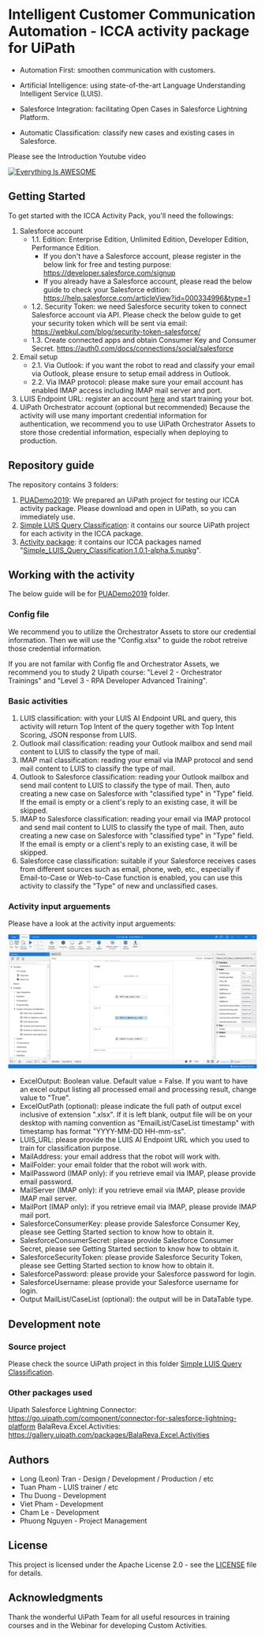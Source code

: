 # Intelligent Customer Communication Automation - ICCA activity package for UiPath
* Automation First: smoothen communication with customers.

* Artificial Intelligence: using state-of-the-art Language Understanding Intelligent Service (LUIS).

* Salesforce Integration: facilitating Open Cases in Salesforce Lightning Platform.

* Automatic Classification: classify new cases and existing cases in Salesforce. 

Please see the Introduction Youtube video

[![Everything Is AWESOME](https://img.youtube.com/vi/uCOiIYbV8W0/0.jpg)](https://youtu.be/uCOiIYbV8W0 "Everything Is AWESOME")

## Getting Started
To get started with the ICCA Activity Pack, you'll need the followings:
1. Salesforce account 
   * 1.1. Edition: Enterprise Edition, Unlimited Edition, Developer Edition, Performance Edition.
      - If you don't have a Salesforce account, please register in the below link for free and testing purpose:
   https://developer.salesforce.com/signup
      - If you already have a Salesforce account, please read the below guide to check your Salesforce edition:
   https://help.salesforce.com/articleView?id=000334996&type=1
   * 1.2. Security Token: we need Salesforce security token to connect Salesforce account via API. Please check the below guide to get your security token which will be sent via email:
   https://webkul.com/blog/security-token-salesforce/
   * 1.3. Create connected apps and obtain Consumer Key and Consumer Secret.
   https://auth0.com/docs/connections/social/salesforce
2. Email setup
   * 2.1. Via Outlook: if you want the robot to read and classify your email via Outlook, please ensure to setup email address in Outlook.
   * 2.2. Via IMAP protocol: please make sure your email account has enabled IMAP access including IMAP mail server and port.
3. LUIS Endpoint URL: register an account [here](https://www.luis.ai/ "luis.ai") and start training your bot.
4. UiPath Orchestrator account (optional but recommended)
Because the activity will use many important credential information for authentication, we recommend you to use UiPath Orchestrator Assets to store those credential information, especially when deploying to production.

## Repository guide
The repository contains 3 folders:
1. [PUADemo2019](https://github.com/tranhuynhthanglong/ICCA/tree/master/PUA2019Demo "PUADemo2019"): We prepared an UiPath project for testing our ICCA activity package. Please download and open in UiPath, so you can immediately use.
2. [Simple LUIS Query Classification](https://github.com/tranhuynhthanglong/ICCA/tree/master/Simple%20LUIS%20Query%20Classification "Simple LUIS Query Classification"): it contains our source UiPath project for each activity in the ICCA package.
3. [Activity package](https://github.com/tranhuynhthanglong/ICCA/tree/master/PUA2019Demo "Activity package"): it contains our ICCA packages named "[Simple_LUIS_Query_Classification.1.0.1-alpha.5.nupkg](https://github.com/tranhuynhthanglong/ICCA/blob/master/Activity%20package/Simple_LUIS_Query_Classification.1.0.1-alpha.5.nupkg "Simple_LUIS_Query_Classification.1.0.1-alpha.5.nupkg")".

## Working with the activity
The below guide will be for [PUADemo2019](https://github.com/tranhuynhthanglong/ICCA/tree/master/Activity%20package "PUADemo2019") folder.
### Config file
We recommend you to utilize the Orchestrator Assets to store our credential information. Then we will use the "Config.xlsx" to guide the robot retreive those credential information.

If you are not familar with Config fle and Orchestrator Assets, we recommend you to study 2 Uipath course: "Level 2 - Orchestrator Trainings" and "Level 3 - RPA Developer Advanced Training".
### Basic activities
1. LUIS classification: with your LUIS AI Endpoint URL and query, this activity will return Top Intent of the query together with Top Intent Scoring, JSON response from LUIS.
2. Outlook mail classification: reading your Outlook mailbox and send mail content to LUIS to classify the type of mail.
3. IMAP mail classification: reading your email via IMAP protocol and send mail content to LUIS to classify the type of mail.
4. Outlook to Salesforce classification: reading your Outlook mailbox and send mail content to LUIS to classify the type of mail. Then, auto creating a new case on Salesforce with "classified type" in "Type" field. If the email is empty or a client's reply to an existing case, it will be skipped.
5. IMAP to Salesforce classification: reading your email via IMAP protocol and send mail content to LUIS to classify the type of mail. Then, auto creating a new case on Salesforce with "classified type" in "Type" field. If the email is empty or a client's reply to an existing case, it will be skipped.
6. Salesforce case classification: suitable if your Salesforce receives cases from different sources such as email, phone, web, etc., especially if Email-to-Case or Web-to-Case function is enabled, you can use this activity to classify the "Type" of new and unclassified cases.

### Activity input arguements
Please have a look at the activity input arguements:

![Activity screenshot](https://github.com/tranhuynhthanglong/ICCA/blob/master/screenshot.png)

* ExcelOutput: Boolean value. Default value = False. If you want to have an excel output listing all processed email and processing result, change value to "True".
* ExcelOutPath (optional): please indicate the full path of output excel inclusive of extension ".xlsx". If it is left blank, output file will be on your desktop with naming convention as "EmailList/CaseList timestamp" with timestamp has format "YYYY-MM-DD HH-mm-ss".
* LUIS_URL: please provide the LUIS AI Endpoint URL which you used to train for classification purpose.
* MailAddress: your email address that the robot will work with.
* MailFolder: your email folder that the robot will work with.
* MailPassword (IMAP only): if you retrieve email via IMAP, please provide email password.
* MailServer (IMAP only): if you retrieve email via IMAP, please provide IMAP mail server.
* MailPort (IMAP only): if you retrieve email via IMAP, please provide IMAP mail port.
* SalesforceConsumerKey: please provide Salesforce Consumer Key, please see Getting Started section to know how to obtain it.
* SalesforceConsumerSecret: please provide Salesforce Consumer Secret, please see Getting Started section to know how to obtain it.
* SalesforceSecurityToken: please provide Salesforce Security Token, please see Getting Started section to know how to obtain it.
* SalesforcePassword: please provide your Salesforce password for login.
* SalesforceUsername: please provide your Salesforce username for login.
* Output MailList/CaseList (optional): the output will be in DataTable type.

## Development note
### Source project
Please check the source UiPath project in this folder [Simple LUIS Query Classification](https://github.com/tranhuynhthanglong/ICCA/tree/master/Simple%20LUIS%20Query%20Classification "Simple LUIS Query Classification").
### Other packages used
Uipath Salesforce Lightning Connector: https://go.uipath.com/component/connector-for-salesforce-lightning-platform
BalaReva.Excel.Activities: https://gallery.uipath.com/packages/BalaReva.Excel.Activities
## Authors
- Long (Leon) Tran - Design / Development / Production / etc
- Tuan Pham - LUIS trainer / etc
- Thu Duong - Development
- Viet Pham - Development
- Cham Le - Development
- Phuong Nguyen - Project Management
## License
This project is licensed under the Apache License 2.0 - see the [LICENSE](https://github.com/tranhuynhthanglong/ICCA/blob/master/LICENSE) file for details.

## Acknowledgments
Thank the wonderful UiPath Team for all useful resources in training courses and in the Webinar for developing Custom Activities.

